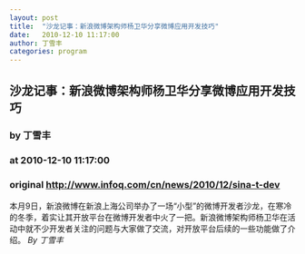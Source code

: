 ```yaml
---
layout: post
title:  "沙龙记事：新浪微博架构师杨卫华分享微博应用开发技巧"
date:   2010-12-10 11:17:00
author: 丁雪丰
categories: program
---
```


## 沙龙记事：新浪微博架构师杨卫华分享微博应用开发技巧
### by 丁雪丰
### at 2010-12-10 11:17:00
### original <http://www.infoq.com/cn/news/2010/12/sina-t-dev>

本月9日，新浪微博在新浪上海公司举办了一场“小型”的微博开发者沙龙，在寒冷的冬季，着实让其开放平台在微博开发者中火了一把。新浪微博架构师杨卫华在活动中就不少开发者关注的问题与大家做了交流，对开放平台后续的一些功能做了介绍。 <i>By 丁雪丰</i>